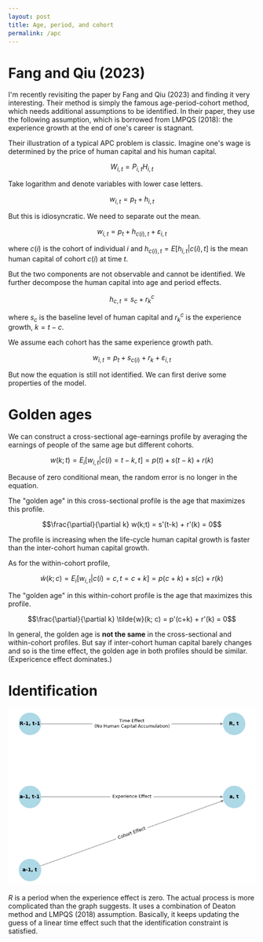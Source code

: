 ```yaml
---
layout: post
title: Age, period, and cohort
permalink: /apc
---
```


# Fang and Qiu (2023)

I'm recently revisiting the paper by Fang and Qiu (2023) and finding it very interesting. Their method is simply the famous age-period-cohort method, which needs additional assumptions to be identified. In their paper, they use the following assumption, which is borrowed from LMPQS (2018): the experience growth at the end of one's career is stagnant.

Their illustration of a typical APC problem is classic. Imagine one's wage is determined by the price of human capital and his human capital.

$$W_{i,t} = P_{i,t} H_{i,t}$$

Take logarithm and denote variables with lower case letters.

$$w_{i,t} = p_{t} + h_{i,t}$$

But this is idiosyncratic. We need to separate out the mean.

$$w_{i,t} = p_{t} + h_{c(i),t} + \varepsilon_{i,t}$$

where $c(i)$ is the cohort of individual $i$ and $h_{c(i),t} = E[h_{i,t} \lvert c(i), t]$ is the mean human capital of cohort $c(i)$ at time $t$.

But the two components are not observable and cannot be identified. We further decompose the human capital into age and period effects.

$$ h_{c,t} = s_c + r_k^c$$

where $s_c$ is the baseline level of human capital and $r_k^c$ is the experience growth, $k = t-c$.

We assume each cohort has the same experience growth path.

$$w_{i,t} = p_{t} + s_{c(i)} + r_{k} + \varepsilon_{i,t}$$

But now the equation is still not identified. We can first derive some properties of the model.

# Golden ages

We can construct a cross-sectional age-earnings profile by averaging the earnings of people of the same age but different cohorts.

$$w(k;t) = E_i[w_{i,t} \lvert c(i) = t-k, t] = p(t) + s(t-k) + r(k)$$

Because of zero conditional mean, the random error is no longer in the equation.

The "golden age" in this cross-sectional profile is the age that maximizes this profile.

$$\frac{\partial}{\partial k} w(k;t) = s'(t-k) + r'(k) = 0$$

The profile is increasing when the life-cycle human capital growth is faster than the inter-cohort human capital growth.

As for the within-cohort profile,

$$\tilde{w}(k; c) = E_i[w_{i,t} \lvert c(i) = c, t = c+k] = p(c+k) + s(c) + r(k)$$

The "golden age" in this within-cohort profile is the age that maximizes this profile.

$$\frac{\partial}{\partial k} \tilde{w}(k; c) = p'(c+k) + r'(k) = 0$$

In general, the golden age is **not the same** in the cross-sectional and within-cohort profiles. But say if inter-cohort human capital barely changes and so is the time effect, the golden age in both profiles should be similar. (Expericence effect dominates.)

# Identification

![identification](https://github.com/HubertYHZhang/HubertYHZhang.github.io/raw/main/images/iden_nx.png)

$R$ is a period when the experience effect is zero. The actual process is more complicated than the graph suggests. It uses a combination of Deaton method and LMPQS (2018) assumption. Basically, it keeps updating the guess of a linear time effect such that the identification constraint is satisfied.

